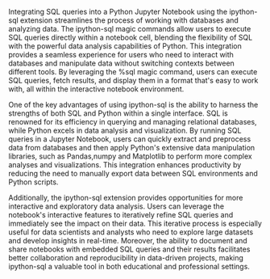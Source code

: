 Integrating SQL queries into a Python Jupyter Notebook using the ipython-sql extension streamlines the process of working with databases and analyzing data. The ipython-sql magic commands allow users to execute SQL queries directly within a notebook cell, blending the flexibility of SQL with the powerful data analysis capabilities of Python. This integration provides a seamless experience for users who need to interact with databases and manipulate data without switching contexts between different tools. By leveraging the %sql magic command, users can execute SQL queries, fetch results, and display them in a format that's easy to work with, all within the interactive notebook environment.

One of the key advantages of using ipython-sql is the ability to harness the strengths of both SQL and Python within a single interface. SQL is renowned for its efficiency in querying and managing relational databases, while Python excels in data analysis and visualization. By running SQL queries in a Jupyter Notebook, users can quickly extract and preprocess data from databases and then apply Python's extensive data manipulation libraries, such as Pandas,numpy and Matplotlib to perform more complex analyses and visualizations. This integration enhances productivity by reducing the need to manually export data between SQL environments and Python scripts.

Additionally, the ipython-sql extension provides opportunities for more interactive and exploratory data analysis. Users can leverage the notebook's interactive features to iteratively refine SQL queries and immediately see the impact on their data. This iterative process is especially useful for data scientists and analysts who need to explore large datasets and develop insights in real-time. Moreover, the ability to document and share notebooks with embedded SQL queries and their results facilitates better collaboration and reproducibility in data-driven projects, making ipython-sql a valuable tool in both educational and professional settings.
